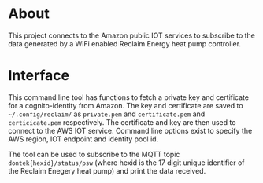 # About
This project connects to the Amazon public IOT services to subscribe to the data generated by a WiFi enabled Reclaim Energy heat pump controller.

# Interface

This command line tool has functions to fetch a private key and certificate for a cognito-identity from Amazon.
The key and certificate are saved to `~/.config/reclaim/` as `private.pem` and `certificate.pem` and `certicicate.pem` respectively.
The certificate and key are then used to connect to the AWS IOT service.
Command line options exist to specify the AWS region, IOT endpoint and identity pool id.

The tool can be used to subscribe to the MQTT topic `dontek{hexid}/status/psw` (where hexid is the 17 digit unique identifier of the Reclaim Enegery heat pump) and print the data received.
